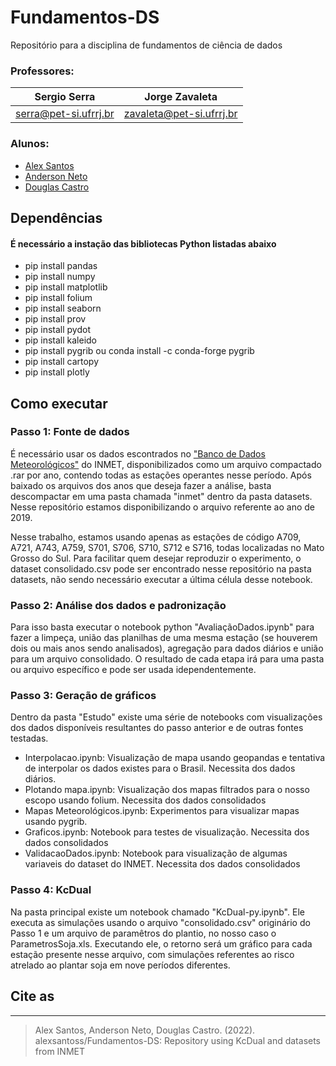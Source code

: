 # Fundamentos-DS
Repositório para a disciplina de fundamentos de ciência de dados

### Professores:

Sergio Serra                  | Jorge Zavaleta
------------------------------|--------------------------------|
[serra@pet-si.ufrrj.br](mailto:serra@pet-si.ufrrj.br) | [zavaleta@pet-si.ufrrj.br](zavaleta@pet-si.ufrrj.br)

### Alunos:

- [Alex Santos](https://github.com/AlexSantoss)
- [Anderson Neto](https://github.com/AndersonNetoSilva)
- [Douglas Castro](https://github.com/DouglasRenatoUFRJ)

## Dependências

#### É necessário a instação das bibliotecas Python listadas abaixo

- pip install pandas
- pip install numpy
- pip install matplotlib
- pip install folium
- pip install seaborn
- pip install prov
- pip install pydot
- pip install kaleido
- pip install pygrib ou conda install -c conda-forge pygrib
- pip install cartopy
- pip install plotly

## Como executar

### Passo 1: Fonte de dados

É necessário usar os dados escontrados no ["Banco de Dados Meteorológicos"](https://portal.inmet.gov.br/dadoshistoricos) do INMET, disponibilizados como um arquivo compactado .rar por ano, contendo todas as estações operantes nesse período. Após baixado os arquivos dos anos que deseja fazer a análise, basta descompactar em uma pasta chamada "inmet" dentro da pasta datasets. Nesse repositório estamos disponibilizando o arquivo referente ao ano de 2019.  

Nesse trabalho, estamos usando apenas as estações de código A709, A721, A743, A759, S701, S706, S710, S712 e S716, todas localizadas no Mato Grosso do Sul.  Para facilitar quem desejar reproduzir o experimento, o dataset consolidado.csv pode ser encontrado nesse repositório na pasta datasets, não sendo necessário executar a última célula desse notebook.

### Passo 2: Análise dos dados e padronização

Para isso basta executar o notebook python "AvaliaçãoDados.ipynb" para fazer a limpeça, união das planilhas de uma mesma estação (se houverem dois ou mais anos sendo analisados), agregação para dados diários e união para um arquivo consolidado. O resultado de cada etapa irá para uma pasta ou arquivo específico e pode ser usada idependentemente.  

### Passo 3: Geração de gráficos

Dentro da pasta "Estudo" existe uma série de notebooks com visualizações dos dados disponíveis resultantes do passo anterior e de outras fontes testadas.

- Interpolacao.ipynb: Visualização de mapa usando geopandas e tentativa de interpolar os dados existes para o Brasil. Necessita dos dados diários.
- Plotando mapa.ipynb: Visualização dos mapas filtrados para o nosso escopo usando folium. Necessita dos dados consolidados
- Mapas Meteorológicos.ipynb: Experimentos para visualizar mapas usando pygrib.
- Graficos.ipynb: Notebook para testes de visualização. Necessita dos dados consolidados
- ValidacaoDados.ipynb: Notebook para visualização de algumas variaveis do dataset do INMET. Necessita dos dados consolidados

### Passo 4: KcDual

Na pasta principal existe um notebook chamado "KcDual-py.ipynb". Ele executa as simulações usando o arquivo "consolidado.csv" originário do Passo 1 e um arquivo de paramêtros do plantio, no nosso caso o ParametrosSoja.xls. Executando ele, o retorno será um gráfico para cada estação presente nesse arquivo, com simulações referentes ao risco atrelado ao plantar soja em nove períodos diferentes.

## Cite as

---
> Alex Santos, Anderson Neto, Douglas Castro. (2022). alexsantoss/Fundamentos-DS: Repository using KcDual and datasets from INMET

